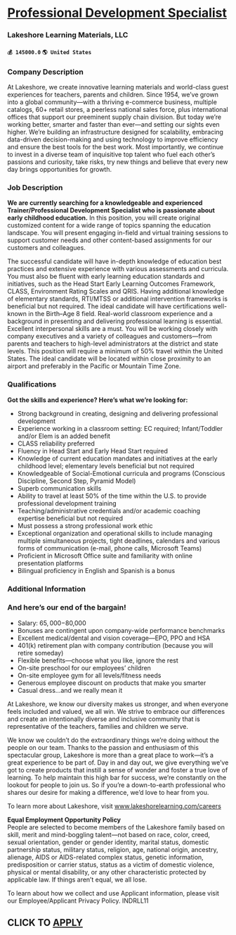 # [Professional Development Specialist](https://www.remotewlb.com/apply/professional-development-specialist)  
### Lakeshore Learning Materials, LLC  
#### `💰 145000.0` `🌎 United States`  

### Company Description

At Lakeshore, we create innovative learning materials and world-class guest experiences for teachers, parents and children. Since 1954, we’ve grown into a global community—with a thriving e-commerce business, multiple catalogs, 60+ retail stores, a peerless national sales force, plus international offices that support our preeminent supply chain division. But today we’re working better, smarter and faster than ever—and setting our sights even higher. We’re building an infrastructure designed for scalability, embracing data-driven decision-making and using technology to improve efficiency and ensure the best tools for the best work. Most importantly, we continue to invest in a diverse team of inquisitive top talent who fuel each other’s passions and curiosity, take risks, try new things and believe that every new day brings opportunities for growth.

### Job Description

 **We are currently searching for a knowledgeable and experienced Trainer/Professional Development Specialist who is passionate about early childhood education.** In this position, you will create original customized content for a wide range of topics spanning the education landscape. You will present engaging in-field and virtual training sessions to support customer needs and other content-based assignments for our customers and colleagues.

The successful candidate will have in-depth knowledge of education best practices and extensive experience with various assessments and curricula. You must also be fluent with early learning education standards and initiatives, such as the Head Start Early Learning Outcomes Framework, CLASS, Environment Rating Scales and QRIS. Having additional knowledge of elementary standards, RTI/MTSS or additional intervention frameworks is beneficial but not required. The ideal candidate will have certifications well-known in the Birth–Age 8 field. Real-world classroom experience and a background in presenting and delivering professional learning is essential. Excellent interpersonal skills are a must. You will be working closely with company executives and a variety of colleagues and customers—from parents and teachers to high-level administrators at the district and state levels. This position will require a minimum of 50% travel within the United States. The ideal candidate will be located
within close proximity to an airport and preferably in the Pacific or Mountain Time Zone.

### Qualifications

 **Got the skills and experience? Here’s what we’re looking for:**

  * Strong background in creating, designing and delivering professional development 
  * Experience working in a classroom setting: EC required; Infant/Toddler and/or Elem is an added benefit 
  * CLASS reliability preferred
  * Fluency in Head Start and Early Head Start required 
  * Knowledge of current education mandates and initiatives at the early childhood level; elementary levels beneficial but not required 
  * Knowledgeable of Social-Emotional curricula and programs (Conscious Discipline, Second Step, Pyramid Model) 
  * Superb communication skills 
  * Ability to travel at least 50% of the time within the U.S. to provide professional development training 
  * Teaching/administrative credentials and/or academic coaching expertise beneficial but not required 
  * Must possess a strong professional work ethic 
  * Exceptional organization and operational skills to include managing multiple simultaneous projects, tight deadlines, calendars and various forms of communication (e-mail, phone calls, Microsoft Teams) 
  * Proficient in Microsoft Office suite and familiarity with online presentation platforms 
  * Bilingual proficiency in English and Spanish is a bonus

### Additional Information

### And here’s our end of the bargain!

  * Salary: $65,000-$80,000
  * Bonuses are contingent upon company-wide performance benchmarks
  * Excellent medical/dental and vision coverage—EPO, PPO and HSA
  * 401(k) retirement plan with company contribution (because you will retire someday)
  * Flexible benefits—choose what you like, ignore the rest
  * On-site preschool for our employees’ children
  * On-site employee gym for all levels/fitness needs
  * Generous employee discount on products that make you smarter
  * Casual dress…and we really mean it

At Lakeshore, we know our diversity makes us stronger, and when everyone feels included and valued, we all win. We strive to embrace our differences and create an intentionally diverse and inclusive community that is representative of the teachers, families and children we serve.

We know we couldn’t do the extraordinary things we’re doing without the people on our team. Thanks to the passion and enthusiasm of this spectacular group, Lakeshore is more than a great place to work—it’s a great experience to be part of. Day in and day out, we give everything we’ve got to create products that instill a sense of wonder and foster a true love of learning. To help maintain this high bar for success, we’re constantly on the lookout for people to join us. So if you’re a down-to-earth professional who shares our desire for making a difference, we’d love to hear from you.  
  
To learn more about Lakeshore, visit www.lakeshorelearning.com/careers  
  
 **Equal Employment Opportunity Policy**  
People are selected to become members of the Lakeshore family based on skill, merit and mind-boggling talent—not based on race, color, creed, sexual orientation, gender or gender identity, marital status, domestic partnership status, military status, religion, age, national origin, ancestry, alienage, AIDS or AIDS-related complex status, genetic information, predisposition or carrier status, status as a victim of domestic violence, physical or mental disability, or any other characteristic protected by applicable law. If things aren’t equal, we all lose.

To learn about how we collect and use Applicant information, please visit our Employee/Applicant Privacy Policy. INDRLL11

  
## CLICK TO [APPLY](https://www.remotewlb.com/apply/professional-development-specialist)

